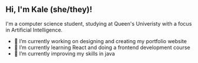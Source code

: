 ## Hi, I'm Kale (she/they)!

I'm a computer science student, studying at Queen's Univeristy with a focus in Artificial Intelligence. 

- 🔭 I’m currently working on designing and creating my portfolio website
- 🌱 I’m currently learning React and doing a frontend development course
- 🌱 I’m currently improving my skills in java

